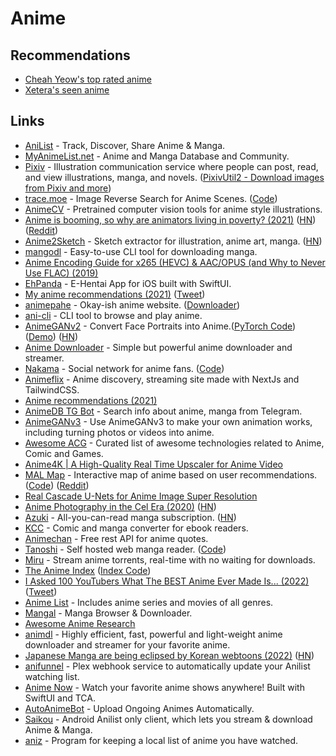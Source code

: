 # Anime

## Recommendations

- [Cheah Yeow's top rated anime](https://myanimelist.net/animelist/chuyeow?status=7&order=4&order2=0)
- [Xetera's seen anime](https://anilist.co/user/Xetera)

## Links

- [AniList](https://anilist.co/) - Track, Discover, Share Anime & Manga.
- [MyAnimeList.net](https://myanimelist.net/) - Anime and Manga Database and Community.
- [Pixiv](https://www.pixiv.net/en/) - Illustration communication service where people can post, read, and view illustrations, manga, and novels. ([PixivUtil2 - Download images from Pixiv and more](https://github.com/Nandaka/PixivUtil2))
- [trace.moe](https://trace.moe/) - Image Reverse Search for Anime Scenes. ([Code](https://github.com/soruly/trace.moe))
- [AnimeCV](https://github.com/kosuke1701/AnimeCV) - Pretrained computer vision tools for anime style illustrations.
- [Anime is booming, so why are animators living in poverty? (2021)](https://www.nytimes.com/2021/02/24/business/japan-anime.html) ([HN](https://news.ycombinator.com/item?id=26275488)) ([Reddit](https://www.reddit.com/r/television/comments/ltulz1/anime_is_booming_so_why_are_animators_living_in/))
- [Anime2Sketch](https://github.com/Mukosame/Anime2Sketch) - Sketch extractor for illustration, anime art, manga. ([HN](https://news.ycombinator.com/item?id=27070838))
- [mangodl](https://github.com/Gyro7/mangodl) - Easy-to-use CLI tool for downloading manga.
- [Anime Encoding Guide for x265 (HEVC) & AAC/OPUS (and Why to Never Use FLAC) (2019)](https://kokomins.wordpress.com/2019/10/10/anime-encoding-guide-for-x265-and-why-to-never-use-flac/)
- [EhPanda](https://github.com/tatsuz0u/EhPanda) - E-Hentai App for iOS built with SwiftUI.
- [My anime recommendations (2021)](https://noahpinion.substack.com/p/my-anime-recommendations) ([Tweet](https://twitter.com/Noahpinion/status/1434059309516673024))
- [animepahe](https://animepahe.com/) - Okay-ish anime website. ([Downloader](https://github.com/sreekaransrinath/animedownloader))
- [ani-cli](https://github.com/pystardust/ani-cli) - CLI tool to browse and play anime.
- [AnimeGANv2](https://tachibanayoshino.github.io/AnimeGANv2/) - Convert Face Portraits into Anime.([PyTorch Code](https://github.com/bryandlee/animegan2-pytorch)) ([Demo](https://huggingface.co/spaces/akhaliq/AnimeGANv2)) ([HN](https://news.ycombinator.com/item?id=29162248))
- [Anime Downloader](https://github.com/anime-dl/anime-downloader) - Simple but powerful anime downloader and streamer.
- [Nakama](https://nakama.social/) - Social network for anime fans. ([Code](https://github.com/nicolasparada/nakama))
- [Animeflix](https://github.com/chirag-droid/animeflix) - Anime discovery, streaming site made with NextJs and TailwindCSS.
- [Anime recommendations (2021)](https://twitter.com/dan_abramov/status/1470493215371505670)
- [AnimeDB TG Bot](https://github.com/ArnabXD/AnimeDB-tgbot) - Search info about anime, manga from Telegram.
- [AnimeGANv3](https://github.com/TachibanaYoshino/AnimeGANv3) - Use AnimeGANv3 to make your own animation works, including turning photos or videos into anime.
- [Awesome ACG](https://github.com/soruly/awesome-acg) - Curated list of awesome technologies related to Anime, Comic and Games.
- [Anime4K | A High-Quality Real Time Upscaler for Anime Video](https://github.com/bloc97/Anime4K)
- [MAL Map](https://www.malmap.net/) - Interactive map of anime based on user recommendations. ([Code](https://github.com/platers/MAL-Map)) ([Reddit](https://www.reddit.com/r/dataisbeautiful/comments/s3jybi/oc_an_interactive_map_of_anime_based_on_user/))
- [Real Cascade U-Nets for Anime Image Super Resolution](https://github.com/bilibili/ailab/blob/main/Real-CUGAN/README_EN.md)
- [Anime Photography in the Cel Era (2020)](https://alexswak.tumblr.com/post/630061631289835520/cel-anime-photography) ([HN](https://news.ycombinator.com/item?id=30403219))
- [Azuki](https://www.azuki.co/) - All-you-can-read manga subscription. ([HN](https://news.ycombinator.com/item?id=30804169))
- [KCC](https://github.com/ciromattia/kcc) - Comic and manga converter for ebook readers.
- [Animechan](https://github.com/rocktimsaikia/anime-chan) - Free rest API for anime quotes.
- [Tanoshi](https://faldez.github.io/tanoshi/) - Self hosted web manga reader. ([Code](https://github.com/faldez/tanoshi))
- [Miru](https://github.com/ThaUnknown/miru) - Stream anime torrents, real-time with no waiting for downloads.
- [The Anime Index](https://piracy.moe/) ([Index Code](https://github.com/ranimepiracy/index))
- [I Asked 100 YouTubers What The BEST Anime Ever Made Is... (2022)](https://www.youtube.com/watch?v=D5iOt8pVw2A) ([Tweet](https://twitter.com/TheAn1meMan/status/1525914159153442816))
- [Anime List](https://github.com/An3sha/Anime-List) - Includes anime series and movies of all genres.
- [Mangal](https://github.com/metafates/mangal) - Manga Browser & Downloader.
- [Awesome Anime Research](https://github.com/SerialLain3170/AwesomeAnimeResearch)
- [animdl](https://github.com/justfoolingaround/animdl) - Highly efficient, fast, powerful and light-weight anime downloader and streamer for your favorite anime.
- [Japanese Manga are being eclipsed by Korean webtoons (2022)](https://www.economist.com/asia/2022/12/08/japanese-manga-are-being-eclipsed-by-korean-webtoons) ([HN](https://news.ycombinator.com/item?id=33948243))
- [anifunnel](https://github.com/Hamuko/anifunnel) - Plex webhook service to automatically update your Anilist watching list.
- [Anime Now](https://github.com/AnimeNow-Team/AnimeNow) - Watch your favorite anime shows anywhere! Built with SwiftUI and TCA.
- [AutoAnimeBot](https://github.com/kaif-00z/AutoAnimeBot) - Upload Ongoing Animes Automatically.
- [Saikou](https://github.com/saikou-app/saikou) - Android Anilist only client, which lets you stream & download Anime & Manga.
- [aniz](https://github.com/Hejsil/aniz) - Program for keeping a local list of anime you have watched.
